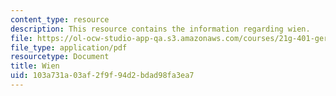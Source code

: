 ```yaml
---
content_type: resource
description: This resource contains the information regarding wien.
file: https://ol-ocw-studio-app-qa.s3.amazonaws.com/courses/21g-401-german-i-fall-2008/103a731a03af2f9f94d2bdad98fa3ea7_MIT21G_401F08_group3.pdf
file_type: application/pdf
resourcetype: Document
title: Wien
uid: 103a731a-03af-2f9f-94d2-bdad98fa3ea7
---
```

